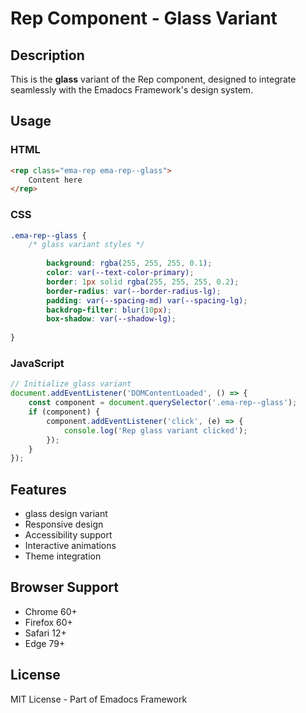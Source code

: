 # Rep Component - Glass Variant

## Description
This is the **glass** variant of the Rep component, designed to integrate seamlessly with the Emadocs Framework's design system.

## Usage

### HTML
```html
<rep class="ema-rep ema-rep--glass">
    Content here
</rep>
```

### CSS
```css
.ema-rep--glass {
    /* glass variant styles */
    
        background: rgba(255, 255, 255, 0.1);
        color: var(--text-color-primary);
        border: 1px solid rgba(255, 255, 255, 0.2);
        border-radius: var(--border-radius-lg);
        padding: var(--spacing-md) var(--spacing-lg);
        backdrop-filter: blur(10px);
        box-shadow: var(--shadow-lg);
    
}
```

### JavaScript
```javascript
// Initialize glass variant
document.addEventListener('DOMContentLoaded', () => {
    const component = document.querySelector('.ema-rep--glass');
    if (component) {
        component.addEventListener('click', (e) => {
            console.log('Rep glass variant clicked');
        });
    }
});
```

## Features
- glass design variant
- Responsive design
- Accessibility support
- Interactive animations
- Theme integration

## Browser Support
- Chrome 60+
- Firefox 60+
- Safari 12+
- Edge 79+

## License
MIT License - Part of Emadocs Framework

